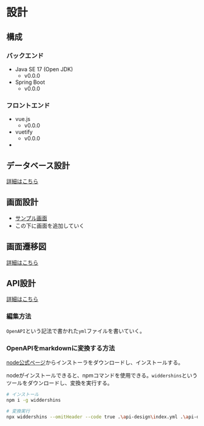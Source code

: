 # 設計

## 構成
### バックエンド
* Java SE 17 (Open JDK)
  * v0.0.0
* Spring Boot
  * v0.0.0

### フロントエンド
* vue.js
  * v0.0.0
* vuetify
  * v0.0.0
* 

## データベース設計
[詳細はこちら](./database-design/index.md)

## 画面設計
* [サンプル画面](./screen-layout/template.md)
* この下に画面を追加していく

## 画面遷移図
[詳細はこちら](./transition-diagram/index.md)

## API設計

[詳細はこちら](./api-design/index.md)

### 編集方法

`OpenAPI`という記法で書かれた`yml`ファイルを書いていく。

### OpenAPIをmarkdownに変換する方法
[node公式ページ](https://nodejs.org/ja/download)からインストーラをダウンロードし、インストールする。

nodeがインストールできると、npmコマンドを使用できる。`widdershins`というツールをダウンロードし、変換を実行する。

```sh
# インストール
npm i -g widdershins

# 変換実行
npx widdershins --omitHeader --code true .\api-design\index.yml .\api-design\index.md
```
